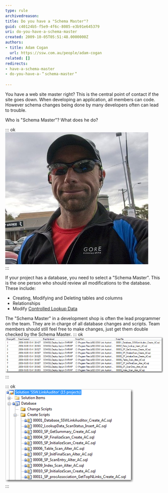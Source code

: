 ```yaml
---
type: rule
archivedreason: 
title: Do you have a "Schema Master"?
guid: c40124b5-f5e9-4f6c-8085-e3b91e645379
uri: do-you-have-a-schema-master
created: 2009-10-05T05:51:48.0000000Z
authors:
- title: Adam Cogan
  url: https://ssw.com.au/people/adam-cogan
related: []
redirects:
- have-a-schema-master
- do-you-have-a-＂schema-master＂

---
```


You have a web site master right? This is the central point of contact if the site goes down.
 When developing an application, all members can code. However schema changes being done by many developers often can lead to trouble. 

 Who is "Schema Master"? What does he do?   
<!--endintro-->

::: ok  
![Figure: One person should be the 'Schema Master', on an average sized project (of 5-10 devs)](Nick.png)  
:::

If your project has a database, you need to select a "Schema Master". This is the one person who should review all modifications to the database. These include:

* Creating, Modifying and Deleting tables and columns
* Relationships
* Modify [Controlled Lookup Data](/Pages/DoYouDeployLookupData.aspx)

 The "Schema Master" in a development shop is often the lead programmer on the team. They are in charge of all database changes and scripts. Team members should still feel free to make changes, just get them double checked by the Schema Master.
::: ok  
![Figure: The Applications Database stores version info in a table called \_zsVersion](zsVersionTable.png)  
:::

::: ok  
![Figure: Only a "Schema Master" checks in the .sql files](SQLScriptInTFS.png)  
:::
